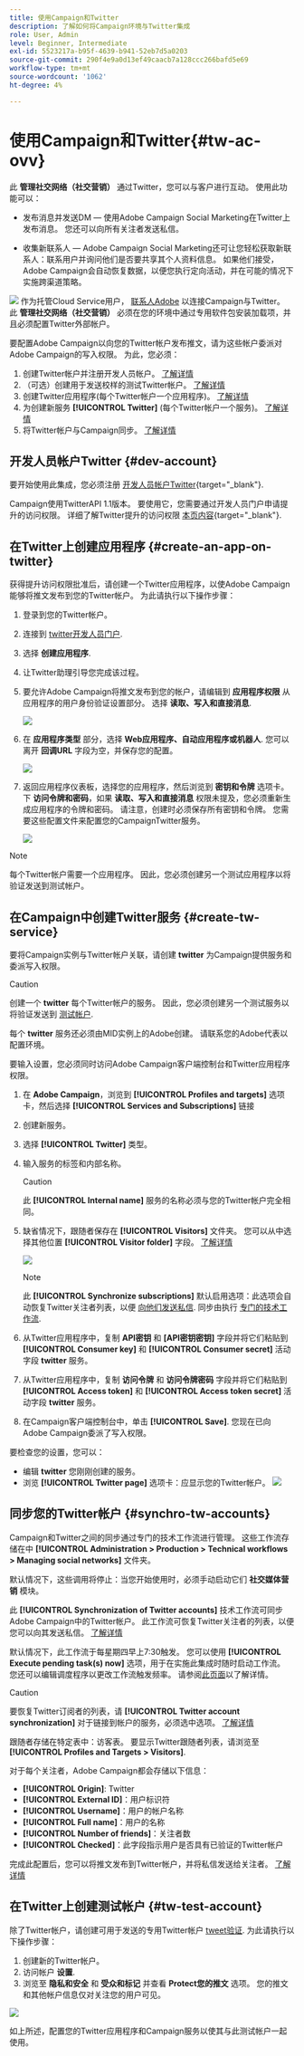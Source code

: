 ```yaml
---
title: 使用Campaign和Twitter
description: 了解如何将Campaign环境与Twitter集成
role: User, Admin
level: Beginner, Intermediate
exl-id: 5523217a-b95f-4639-b941-52eb7d5a0203
source-git-commit: 290f4e9a0d13ef49caacb7a128ccc266bafd5e69
workflow-type: tm+mt
source-wordcount: '1062'
ht-degree: 4%

---
```


# 使用Campaign和Twitter{#tw-ac-ovv}

此 **管理社交网络（社交营销）** 通过Twitter，您可以与客户进行互动。 使用此功能可以：

* 发布消息并发送DM — 使用Adobe Campaign Social Marketing在Twitter上发布消息。 您还可以向所有关注者发送私信。

* 收集新联系人 — Adobe Campaign Social Marketing还可让您轻松获取新联系人：联系用户并询问他们是否要共享其个人资料信息。 如果他们接受，Adobe Campaign会自动恢复数据，以便您执行定向活动，并在可能的情况下实施跨渠道策略。

![](../assets/do-not-localize/speech.png) 作为托管Cloud Service用户， [联系人Adobe](../start/campaign-faq.md#support) 以连接Campaign与Twitter。 此  **管理社交网络（社交营销）** 必须在您的环境中通过专用软件包安装加载项，并且必须配置Twitter外部帐户。


要配置Adobe Campaign以向您的Twitter帐户发布推文，请为这些帐户委派对Adobe Campaign的写入权限。 为此，您必须：

1. 创建Twitter帐户并注册开发人员帐户。 [了解详情](#dev-account)
1. （可选）创建用于发送校样的测试Twitter帐户。 [了解详情](#tw-test-account)
1. 创建Twitter应用程序(每个Twitter帐户一个应用程序)。 [了解详情](#create-an-app-on-twitter)
1. 为创建新服务 **[!UICONTROL Twitter]** (每个Twitter帐户一个服务)。 [了解详情](#create-tw-service)
1. 将Twitter帐户与Campaign同步。 [了解详情](#synchro-tw-accounts)

## 开发人员帐户Twitter {#dev-account}

要开始使用此集成，您必须注册 [开发人员帐户Twitter](https://developer.twitter.com){target="_blank"}.

Campaign使用TwitterAPI 1.1版本。 要使用它，您需要通过开发人员门户申请提升的访问权限。 详细了解Twitter提升的访问权限 [本页内容](https://developer.twitter.com/en/portal/products/elevated){target="_blank"}.

## 在Twitter上创建应用程序 {#create-an-app-on-twitter}

获得提升访问权限批准后，请创建一个Twitter应用程序，以使Adobe Campaign能够将推文发布到您的Twitter帐户。 为此请执行以下操作步骤：

1. 登录到您的Twitter帐户。
1. 连接到 [twitter开发人员门户](https://developer.twitter.com/en/apps).
1. 选择 **创建应用程序**.
1. 让Twitter助理引导您完成该过程。
1. 要允许Adobe Campaign将推文发布到您的帐户，请编辑到 **应用程序权限** 从应用程序的用户身份验证设置部分。 选择 **读取、写入和直接消息**.

   ![](assets/tw-permissions.png)

1. 在 **应用程序类型** 部分，选择 **Web应用程序、自动应用程序或机器人**. 您可以离开 **回调URL** 字段为空，并保存您的配置。

   ![](assets/tw-app-type.png)

1. 返回应用程序仪表板，选择您的应用程序，然后浏览到 **密钥和令牌** 选项卡。 下 **访问令牌和密码**，如果 **读取、写入和直接消息** 权限未提及，您必须重新生成应用程序的令牌和密码。 请注意，创建时必须保存所有密钥和令牌。 您需要这些配置文件来配置您的CampaignTwitter服务。

   ![](assets/tw-permissions-check.png)


>[!NOTE]
>
>每个Twitter帐户需要一个应用程序。 因此，您必须创建另一个测试应用程序以将验证发送到测试帐户。
>

## 在Campaign中创建Twitter服务 {#create-tw-service}

要将Campaign实例与Twitter帐户关联，请创建 **twitter** 为Campaign提供服务和委派写入权限。

>[!CAUTION]
>
>创建一个 **twitter** 每个Twitter帐户的服务。 因此，您必须创建另一个测试服务以将验证发送到 [测试帐户](#tw-test-account).
>
>每个 **twitter** 服务还必须由MID实例上的Adobe创建。 请联系您的Adobe代表以配置环境。
>

要输入设置，您必须同时访问Adobe Campaign客户端控制台和Twitter应用程序权限。

1. 在 **Adobe Campaign**，浏览到 **[!UICONTROL Profiles and targets]** 选项卡，然后选择 **[!UICONTROL Services and Subscriptions]** 链接
1. 创建新服务。
1. 选择 **[!UICONTROL Twitter]** 类型。
1. 输入服务的标签和内部名称。

   >[!CAUTION]
   >
   >此 **[!UICONTROL Internal name]** 服务的名称必须与您的Twitter帐户完全相同。
   >

1. 缺省情况下，跟随者保存在 **[!UICONTROL Visitors]** 文件夹。 您可以从中选择其他位置 **[!UICONTROL Visitor folder]** 字段。 [了解详情](../send/twitter.md#direct-tw-messages)

   ![](assets/tw-service-in-ac.png)

   >[!NOTE]
   >
   >此 **[!UICONTROL Synchronize subscriptions]** 默认启用选项：此选项会自动恢复Twitter关注者列表，以便 [向他们发送私信](../send/twitter.md#direct-tw-messages). 同步由执行 [专门的技术工作流](#synchro-tw-accounts).

1. 从Twitter应用程序中，复制 **API密钥** 和 **[API密钥密钥]** 字段并将它们粘贴到 **[!UICONTROL Consumer key]** 和 **[!UICONTROL Consumer secret]** 活动字段 **twitter** 服务。

1. 从Twitter应用程序中，复制 **访问令牌** 和 **访问令牌密码** 字段并将它们粘贴到 **[!UICONTROL Access token]** 和 **[!UICONTROL Access token secret]** 活动字段 **twitter** 服务。

1. 在Campaign客户端控制台中，单击 **[!UICONTROL Save]**. 您现在已向Adobe Campaign委派了写入权限。

要检查您的设置，您可以：

* 编辑 **twitter** 您刚刚创建的服务。
* 浏览 **[!UICONTROL Twitter page]** 选项卡：应显示您的Twitter帐户。
  ![](assets/tw-page.png)


## 同步您的Twitter帐户 {#synchro-tw-accounts}

Campaign和Twitter之间的同步通过专门的技术工作流进行管理。 这些工作流存储在中 **[!UICONTROL Administration > Production > Technical workflows > Managing social networks]** 文件夹。

默认情况下，这些调用将停止：当您开始使用时，必须手动启动它们 **社交媒体营销** 模块。

此 **[!UICONTROL Synchronization of Twitter accounts]** 技术工作流可同步Adobe Campaign中的Twitter帐户。 此工作流可恢复Twitter关注者的列表，以便您可以向其发送私信。 [了解详情](../send/twitter.md#direct-tw-messages)

默认情况下，此工作流于每星期四早上7:30触发。 您可以使用 **[!UICONTROL Execute pending task(s) now]** 选项，用于在实施此集成时随时启动工作流。  您还可以编辑调度程序以更改工作流触发频率。 请参阅[此页面](../../automation/workflow/scheduler.md)以了解详情。

>[!CAUTION]
>
>要恢复Twitter订阅者的列表，请 **[!UICONTROL Twitter account synchronization]** 对于链接到帐户的服务，必须选中选项。 [了解详情](#create-tw-service)

跟随者存储在特定表中：访客表。 要显示Twitter跟随者列表，请浏览至 **[!UICONTROL Profiles and Targets > Visitors]**.

对于每个关注者，Adobe Campaign都会存储以下信息：

* **[!UICONTROL Origin]**: Twitter
* **[!UICONTROL External ID]**：用户标识符
* **[!UICONTROL Username]**：用户的帐户名称
* **[!UICONTROL Full name]**：用户的名称
* **[!UICONTROL Number of friends]**：关注者数
* **[!UICONTROL Checked]**：此字段指示用户是否具有已验证的Twitter帐户

完成此配置后，您可以将推文发布到Twitter帐户，并将私信发送给关注者。 [了解详情](../send/twitter.md)

## 在Twitter上创建测试帐户 {#tw-test-account}

除了Twitter帐户，请创建可用于发送的专用Twitter帐户 [tweet验证](../send/twitter.md#send-tw-proofs). 为此请执行以下操作步骤：

1. 创建新的Twitter帐户。
1. 访问帐户  **设置**.
1. 浏览至 **隐私和安全** 和 **受众和标记** 并查看 **Protect您的推文** 选项。 您的推文和其他帐户信息仅对关注您的用户可见。

![](assets/social_tw_test_page.png)

如上所述，配置您的Twitter应用程序和Campaign服务以使其与此测试帐户一起使用。
